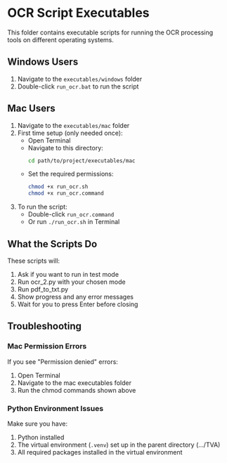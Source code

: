 # OCR Script Executables

This folder contains executable scripts for running the OCR processing tools on different operating systems.

## Windows Users

1. Navigate to the `executables/windows` folder
2. Double-click `run_ocr.bat` to run the script

## Mac Users

1. Navigate to the `executables/mac` folder
2. First time setup (only needed once):
   - Open Terminal
   - Navigate to this directory:
     ```bash
     cd path/to/project/executables/mac
     ```
   - Set the required permissions:
     ```bash
     chmod +x run_ocr.sh
     chmod +x run_ocr.command
     ```
3. To run the script:
   - Double-click `run_ocr.command`
   - Or run `./run_ocr.sh` in Terminal

## What the Scripts Do

These scripts will:
1. Ask if you want to run in test mode
2. Run ocr_2.py with your chosen mode
3. Run pdf_to_txt.py
4. Show progress and any error messages
5. Wait for you to press Enter before closing

## Troubleshooting

### Mac Permission Errors
If you see "Permission denied" errors:
1. Open Terminal
2. Navigate to the mac executables folder
3. Run the chmod commands shown above

### Python Environment Issues
Make sure you have:
1. Python installed
2. The virtual environment (`.venv`) set up in the parent directory (.../TVA)
3. All required packages installed in the virtual environment 
